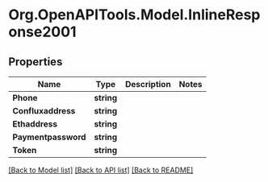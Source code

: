 
# Org.OpenAPITools.Model.InlineResponse2001

## Properties

Name | Type | Description | Notes
------------ | ------------- | ------------- | -------------
**Phone** | **string** |  | 
**Confluxaddress** | **string** |  | 
**Ethaddress** | **string** |  | 
**Paymentpassword** | **string** |  | 
**Token** | **string** |  | 

[[Back to Model list]](../README.md#documentation-for-models)
[[Back to API list]](../README.md#documentation-for-api-endpoints)
[[Back to README]](../README.md)

